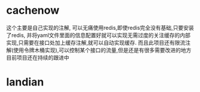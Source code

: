 # cachenow
这个主要是自己实现的注解,
可以无痛使用redis,即使redis完全没有基础,只要安装了redis,
并将yaml文件里面的信息配置好就可以实现无需过度的关注缓存的内部实现,只需要在接口处加上缓存注解,就可以自动实现缓存.
而且此项目还有限流注解(使用令牌木桶实现),可以控制某个接口的流量,但是还是有很多需要改进的地方
目前项目还在持续的跟进中
# landian
